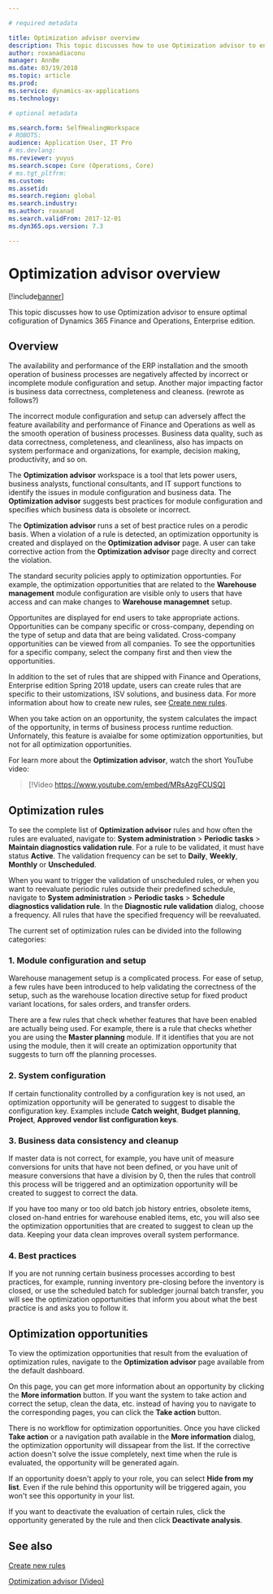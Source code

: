 ```yaml
---

# required metadata

title: Optimization advisor overview
description: This topic discusses how to use Optimization advisor to ensure optimal cofiguration of Dynamics 365 Finance and Operations, Enterprise edition. 
author: roxanadiaconu
manager: AnnBe
ms.date: 03/19/2018
ms.topic: article
ms.prod: 
ms.service: dynamics-ax-applications
ms.technology: 

# optional metadata

ms.search.form: SelfHealingWorkspace
# ROBOTS: 
audience: Application User, IT Pro
# ms.devlang: 
ms.reviewer: yuyus
ms.search.scope: Core (Operations, Core)
# ms.tgt_pltfrm: 
ms.custom: 
ms.assetid: 
ms.search.region: global
ms.search.industry: 
ms.author: roxanad
ms.search.validFrom: 2017-12-01
ms.dyn365.ops.version: 7.3 

---
```


# Optimization advisor overview

[!include[banner](../includes/banner.md)]

This topic discusses how to use Optimization advisor to ensure optimal cofiguration of Dynamics 365 Finance and Operations, Enterprise edition. 

## Overview

The availability and performance of the ERP installation and the smooth operation of business processes are negatively affected by incorrect or incomplete module configuration and setup. Another major impacting factor is business data correctness, completeness and cleaness. (rewrote as follows?)   

The incorrect module configuration and setup can adversely affect the feature availability and performance of Finance and Operations as well as the smooth operation of business processes. Business data quality, such as data correctness, completeness, and cleanliness, also has impacts on system performace and organizations, for example, decision making, productivity, and so on.    

The **Optimization advisor** workspace is a tool that lets power users, business analysts, functional consultants, and IT support functions to identify the issues in module configuration and business data. The **Optimization advisor** suggests best practices for module configuration and specifies which business data is obsolete or incorrect.

The **Optimization advisor** runs a set of best practice rules on a perodic basis. When a violation of a rule is detected, an optimization opportunity is created and displayed on the **Optimization advisor** page. A user can take corrective action from the **Optimization advisor** page direclty and correct the violation.

The standard security policies apply to optimization opportunties. For example, the optimization opportunities that are related to the **Warehouse management** module configuration are visible only to users that have access and can make changes to **Warehouse managemnet** setup.

Opportunites are displayed for end users to take appropriate actions. Opportunities can be company specific or cross-company, depending on the type of setup and data that are being validated. Cross-company opportunities can be viewed from all companies. To see the opportunities for a specific company, select the company first and then view the opportunities.  

In addition to the set of rules that are shipped with Finance and Operations, Enterprise edition Spring 2018 update, users can create rules that are specific to their ustomizations, ISV solutions, and business data. For more information about how to create new rules, see [Create new rules](./optimization-advisor.md).

When you take action on an opportunity, the system calculates the impact of the opportunity, in terms of business process runtime reduction. Unfornately, this feature is avaialbe for some optimization opportunities, but not for all optimization opportunities.

For learn more about the **Optimization advisor**, watch the short YouTube video:

> [!Video https://www.youtube.com/embed/MRsAzgFCUSQ]

## Optimization rules

To see the complete list of **Optimization advisor** rules and how often the rules are evaluated, navigate to: **System administration** > **Periodic tasks** > **Maintain diagnostics validation rule**. For a rule to be validated, it must have status **Active**. The validation frequency can be set to **Daily**, **Weekly**, **Monthly** or **Unscheduled**.

When you want to trigger the validation of unscheduled rules, or when you want to reevaluate periodic rules outside their predefined schedule, navigate to **System administration** > **Periodic tasks** > **Schedule diagnostics validation rule**. In the **Diagnostic rule validation** dialog, choose a frequency. All rules that have the specified frequency will be reevaluated.

The current set of optimization rules can be divided into the following categories:

### 1. Module configuration and setup

Warehouse management setup is a complicated process. For ease of setup, a few rules have been introduced to help validating the correctness of the setup, such as the warehouse location directive setup for fixed product variant locations, for sales orders, and transfer orders.

There are a few rules that check whether features that have been enabled are actually being used. For example, there is a rule that checks whether you are using the **Master planning** module. If it identifies that you are not using the module, then it will create an optimization opportunity that suggests to turn off the planning processes.  

### 2. System configuration

If certain functionality controlled by a configuration key is not used, an optimization opportunity will be generated to suggest to disable the configuration key. Examples include **Catch weight**, **Budget planning**, **Project**, **Approved vendor list configuration keys**.

### 3. Business data consistency and cleanup

If master data is not correct, for example, you have unit of measure conversions for units that have not been defined, or you have unit of measure conversions that have a division by 0, then the rules that controll this process will be triggered and an optimization opportunity will be created to suggest to correct the data. 

If you have too many or too old batch job history entries, obsolete items, closed on-hand entries for warehouse enabled items, etc, you will also see the optimization opportunities that are created to suggest to clean up the data. Keeping your data clean improves overall system performance.

### 4. Best practices

If you are not running certain business processes according to best practices, for example, running inventory pre-closing before the inventory is closed, or use the scheduled batch for subledger journal batch transfer, you will see the optimization opportunities that inform you about what the best practice is and asks you to follow it.

## Optimization opportunities

To view the optimization opportunities that result from the evaluation of optimization rules, navigate to the **Optimization advisor** page available from the default dashboard.

On this page, you can get more information about an opportunity by clicking the **More information** button. If you want the system to take action and correct the setup, clean the data, etc. instead of having you to navigate to the corresponding pages, you can click the **Take action** button. 

There is no workflow for optimization opportunities. Once you have clicked **Take action** or a navigation path available in the **More information** dialog, the optimization opportunity will dissapear from the list. If the corrective action doesn't solve the issue completely, next time when the rule is evaluated, the opportunity will be generated again.

If an opportunity doesn't apply to your role, you can select **Hide from my list**. Even if the rule behind this opportunity will be triggered again, you won't see this opportunity in your list.

If you want to deactivate the evaluation of certain rules, click the opportunity generated by the rule and then click **Deactivate analysis**.

## See also 

[Create new rules](./optimization-advisor.md)

[Optimization advisor (Video)](https://www.youtube.com/watch?v=MRsAzgFCUSQ&t=4s)


